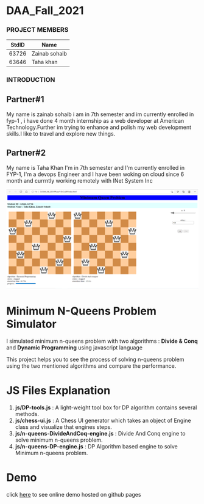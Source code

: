 # DAA_Fall_2021
### PROJECT MEMBERS
StdID | Name
------------ | -------------
63726 | Zainab sohaib
63646 | Taha khan
### INTRODUCTION
## Partner#1
My name is zainab sohaib i am in 7th semester and im currently enrolled in fyp-1 , i have done 4 month internship as a web developer at American Technology.Further im trying to enhance and polish my web development skills.I like to travel and explore new things.
## Partner#2
My name is Taha Khan I'm in 7th semester and I'm currently enrolled in FYP-1, I'm a devops Engineer and I have been woking on cloud since 6 month and currntly working remotely with INet System Inc

![Demo](demo.PNG "demo")

# Minimum N-Queens Problem Simulator
I simulated minimum n-queens problem with two algorithms : **Divide & Conq** and **Dynamic Programming** using javascript language

This project helps you to see the process of solving n-queens problem using the two mentioned algorithms and compare the performance.

# JS Files Explanation
1. **js/DP-tools.js** : A light-weight tool box for DP algorithm contains several methods.
2. **js/chess-ui.js** : A Chess UI generator which takes an object of Engine class and visualize that engines steps.
3. **js/n-queens-DivideAndCoq-engine.js** : Divide And Conq engine to solve minimum n-queens problem.
4. **js/n-queens-DP-engine.js** : DP Algorithm based engine to solve Minimum n-queens problem.
# Demo
click [here](https://scintelligencia.com/taha/) to see online demo hosted on github pages

